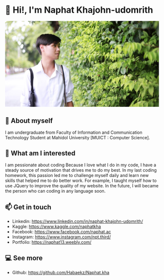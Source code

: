 <!---
- 👋 Hi, I’m @Habaekz
- 👀 I’m interested in ...
- 🌱 I’m currently learning ...
- 💞️ I’m looking to collaborate on ...
- 📫 How to reach me ...
--->

# 👋 Hi!, I'm Naphat Khajohn-udomrith
![Test Image_wall](Source/Wallpaper2.jpg)
## 🌱 About myself
I am undergraduate from Faculty of Information and Communication Technology Student at Mahidol University [MUICT : Computer Science]. 
## 👀 What am I interested
I am pessionate about coding Because I love what I do in my code, I have a steady source of motivation that drives me to do my best. In my last coding homework, this passion led me to challenge myself daily and learn new skills that helped me to do better work. For example, I taught myself how to use JQuery to improve the quality of my website. In the future, I will became the person who can coding in any language soon.
## 📫 Get in touch
* Linkedin: https://www.linkedin.com/in/naphat-khajohn-udomrith/
* Kaggle: https://www.kaggle.com/naphatkha
* Facebook: https://www.facebook.com/naphat.ac
* Instagram: https://www.instagram.com/npt.third/
* Portfolio: https://naphat13.weebly.com/
## 💻 See more
* Github: https://github.com/Habaekz/Naphat.kha
<!---
Habaekz/Habaekz is a ✨ special ✨ repository because its `README.md` (this file) appears on your GitHub profile.
You can click the Preview link to take a look at your changes.
--->
